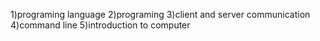1)programing language 2)programing 3)client and server communication 4)command line 5)introduction to computer
